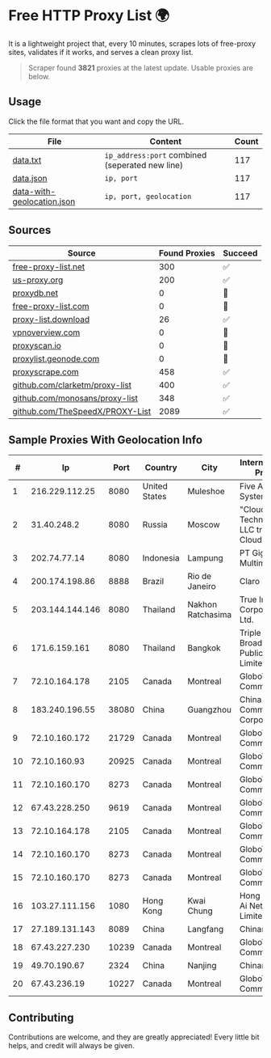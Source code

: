 
# Free HTTP Proxy List 🌍

It is a lightweight project that, every 10 minutes, scrapes lots of free-proxy sites, validates if it works, and serves a clean proxy list.


> Scraper found **3821** proxies at the latest update. Usable proxies are below.

## Usage

Click the file format that you want and copy the URL.


|File|Content|Count|
|----|-------|-----|
|[data.txt](https://raw.githubusercontent.com/themiralay/Proxy-List-World/master/data.txt)|`ip_address:port` combined (seperated new line)|117|
|[data.json](https://raw.githubusercontent.com/themiralay/Proxy-List-World/master/data.json)|`ip, port`|117|
|[data-with-geolocation.json](https://raw.githubusercontent.com/themiralay/Proxy-List-World/master/data-with-geolocation.json)|`ip, port, geolocation`|117|

## Sources

|Source|Found Proxies|Succeed|
|------|-------------|-------|
|[free-proxy-list.net](https://free-proxy-list.net)|300|✅|
|[us-proxy.org](https://www.us-proxy.org)|200|✅|
|[proxydb.net](http://proxydb.net)|0|🚫|
|[free-proxy-list.com](https://free-proxy-list.com/?page=&port=&type%5B%5D=http&type%5B%5D=https&up_time=0&search=Search)|0|🚫|
|[proxy-list.download](https://www.proxy-list.download/HTTP)|26|✅|
|[vpnoverview.com](https://vpnoverview.com/privacy/anonymous-browsing/free-proxy-servers)|0|🚫|
|[proxyscan.io](https://www.proxyscan.io)|0|🚫|
|[proxylist.geonode.com](https://proxylist.geonode.com/api/proxy-list?limit=300&page=1&sort_by=lastChecked&sort_type=desc&protocols=http,https)|0|🚫|
|[proxyscrape.com](https://api.proxyscrape.com/v2/?request=displayproxies&protocol=http&timeout=10000&country=all&ssl=all&anonymity=all)|458|✅|
|[github.com/clarketm/proxy-list](https://raw.githubusercontent.com/clarketm/proxy-list/master/proxy-list-raw.txt)|400|✅|
|[github.com/monosans/proxy-list](https://raw.githubusercontent.com/monosans/proxy-list/main/proxies/http.txt)|348|✅|
|[github.com/TheSpeedX/PROXY-List](https://raw.githubusercontent.com/TheSpeedX/PROXY-List/master/http.txt)|2089|✅|


## Sample Proxies With Geolocation Info

|#|Ip|Port|Country|City|Internet Service Provider|
|-|--|----|-------|----|-------------------------|
|1|216.229.112.25|8080|United States|Muleshoe|Five Area Systems, LLC|
|2|31.40.248.2|8080|Russia|Moscow|"Cloud Technologies" LLC trading as Cloud.ru|
|3|202.74.77.14|8080|Indonesia|Lampung|PT Giga Patra Multimedia|
|4|200.174.198.86|8888|Brazil|Rio de Janeiro|Claro S.A|
|5|203.144.144.146|8080|Thailand|Nakhon Ratchasima|True Internet Corporation CO. Ltd.|
|6|171.6.159.161|8080|Thailand|Bangkok|Triple T Broadband Public Company Limited|
|7|72.10.164.178|2105|Canada|Montreal|GloboTech Communications|
|8|183.240.196.55|38080|China|Guangzhou|China Mobile Communications Corporation|
|9|72.10.160.172|21729|Canada|Montreal|GloboTech Communications|
|10|72.10.160.93|20925|Canada|Montreal|GloboTech Communications|
|11|72.10.160.170|8273|Canada|Montreal|GloboTech Communications|
|12|67.43.228.250|9619|Canada|Montreal|GloboTech Communications|
|13|72.10.164.178|2105|Canada|Montreal|GloboTech Communications|
|14|72.10.160.170|8273|Canada|Montreal|GloboTech Communications|
|15|72.10.160.170|8273|Canada|Montreal|GloboTech Communications|
|16|103.27.111.156|1080|Hong Kong|Kwai Chung|Hong Kong San Ai Net Int'l Limited|
|17|27.189.131.143|8089|China|Langfang|Chinanet|
|18|67.43.227.230|10239|Canada|Montreal|GloboTech Communications|
|19|49.70.190.67|2324|China|Nanjing|Chinanet|
|20|67.43.236.19|10227|Canada|Montreal|GloboTech Communications|



## Contributing

Contributions are welcome, and they are greatly appreciated! Every
little bit helps, and credit will always be given.

